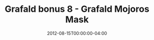 ---
title: "Grafald bonus 8 - Grafald Mojoros Mask"
type: "image"
date: 2012-08-15T00:00:00-04:00
draft: false
categories: ["Projects"]
image_path: "../img/2012/bonus_8.png"
alt_text: ""
---